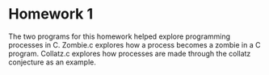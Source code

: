 # Homework 1
The two programs for this homework helped explore programming processes in C. Zombie.c explores how a process becomes a zombie in a C program. Collatz.c explores how processes are made through the collatz conjecture as an example.
